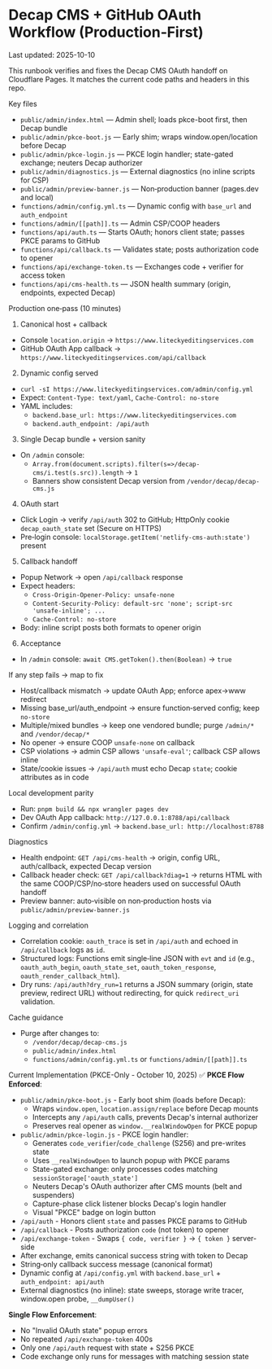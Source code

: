 # Decap CMS + GitHub OAuth Workflow (Production‑First)

Last updated: 2025-10-10

This runbook verifies and fixes the Decap CMS OAuth handoff on Cloudflare Pages. It matches the current code paths and headers in this repo.

Key files
- `public/admin/index.html` — Admin shell; loads pkce-boot first, then Decap bundle
- `public/admin/pkce-boot.js` — Early shim; wraps window.open/location before Decap
- `public/admin/pkce-login.js` — PKCE login handler; state-gated exchange; neuters Decap authorizer
- `public/admin/diagnostics.js` — External diagnostics (no inline scripts for CSP)
- `public/admin/preview-banner.js` — Non‑production banner (pages.dev and local)
- `functions/admin/config.yml.ts` — Dynamic config with `base_url` and `auth_endpoint`
- `functions/admin/[[path]].ts` — Admin CSP/COOP headers
- `functions/api/auth.ts` — Starts OAuth; honors client state; passes PKCE params to GitHub
- `functions/api/callback.ts` — Validates state; posts authorization code to opener
- `functions/api/exchange-token.ts` — Exchanges code + verifier for access token
- `functions/api/cms-health.ts` — JSON health summary (origin, endpoints, expected Decap)

Production one‑pass (10 minutes)
1) Canonical host + callback
- Console `location.origin` → `https://www.liteckyeditingservices.com`
- GitHub OAuth App callback → `https://www.liteckyeditingservices.com/api/callback`

2) Dynamic config served
- `curl -sI https://www.liteckyeditingservices.com/admin/config.yml`
- Expect: `Content-Type: text/yaml`, `Cache-Control: no-store`
- YAML includes:
  - `backend.base_url: https://www.liteckyeditingservices.com`
  - `backend.auth_endpoint: /api/auth`

3) Single Decap bundle + version sanity
- On `/admin` console:
  - `Array.from(document.scripts).filter(s=>/decap-cms/i.test(s.src)).length` → `1`
  - Banners show consistent Decap version from `/vendor/decap/decap-cms.js`

4) OAuth start
- Click Login → verify `/api/auth` 302 to GitHub; HttpOnly cookie `decap_oauth_state` set (Secure on HTTPS)
- Pre‑login console: `localStorage.getItem('netlify-cms-auth:state')` present

5) Callback handoff
- Popup Network → open `/api/callback` response
- Expect headers:
  - `Cross-Origin-Opener-Policy: unsafe-none`
  - `Content-Security-Policy: default-src 'none'; script-src 'unsafe-inline'; ...`
  - `Cache-Control: no-store`
- Body: inline script posts both formats to opener origin

6) Acceptance
- In `/admin` console: `await CMS.getToken().then(Boolean)` → `true`

If any step fails → map to fix
- Host/callback mismatch → update OAuth App; enforce apex→www redirect
- Missing base_url/auth_endpoint → ensure function‑served config; keep `no-store`
- Multiple/mixed bundles → keep one vendored bundle; purge `/admin/*` and `/vendor/decap/*`
- No opener → ensure COOP `unsafe-none` on callback
- CSP violations → admin CSP allows `'unsafe-eval'`; callback CSP allows inline
- State/cookie issues → `/api/auth` must echo Decap `state`; cookie attributes as in code

Local development parity
- Run: `pnpm build && npx wrangler pages dev`
- Dev OAuth App callback: `http://127.0.0.1:8788/api/callback`
- Confirm `/admin/config.yml` → `backend.base_url: http://localhost:8788`

Diagnostics
- Health endpoint: `GET /api/cms-health` → origin, config URL, auth/callback, expected Decap version
- Callback header check: `GET /api/callback?diag=1` → returns HTML with the same COOP/CSP/no‑store headers used on successful OAuth handoff
- Preview banner: auto‑visible on non‑production hosts via `public/admin/preview-banner.js`

Logging and correlation
- Correlation cookie: `oauth_trace` is set in `/api/auth` and echoed in `/api/callback` logs as `id`.
- Structured logs: Functions emit single‑line JSON with `evt` and `id` (e.g., `oauth_auth_begin`, `oauth_state_set`, `oauth_token_response`, `oauth_render_callback_html`).
- Dry runs: `/api/auth?dry_run=1` returns a JSON summary (origin, state preview, redirect URL) without redirecting, for quick `redirect_uri` validation.

Cache guidance
- Purge after changes to:
  - `/vendor/decap/decap-cms.js`
  - `public/admin/index.html`
  - `functions/admin/config.yml.ts` or `functions/admin/[[path]].ts`

Current Implementation (PKCE-Only - October 10, 2025)
✅ **PKCE Flow Enforced**:
- `public/admin/pkce-boot.js` - Early boot shim (loads before Decap):
  - Wraps `window.open`, `location.assign/replace` before Decap mounts
  - Intercepts any `/api/auth` calls, prevents Decap's internal authorizer
  - Preserves real opener as `window.__realWindowOpen` for PKCE popup
- `public/admin/pkce-login.js` - PKCE login handler:
  - Generates `code_verifier`/`code_challenge` (S256) and pre-writes state
  - Uses `__realWindowOpen` to launch popup with PKCE params
  - State-gated exchange: only processes codes matching `sessionStorage['oauth_state']`
  - Neuters Decap's OAuth authorizer after CMS mounts (belt and suspenders)
  - Capture-phase click listener blocks Decap's login handler
  - Visual "PKCE" badge on login button
- `/api/auth` - Honors client `state` and passes PKCE params to GitHub
- `/api/callback` - Posts authorization `code` (not token) to opener
- `/api/exchange-token` - Swaps `{ code, verifier }` → `{ token }` server-side
- After exchange, emits canonical success string with token to Decap
- String‑only callback success message (canonical format)
- Dynamic config at `/api/config.yml` with `backend.base_url` + `auth_endpoint: api/auth`
- External diagnostics (no inline): state sweeps, storage write tracer, window.open probe, `__dumpUser()`

**Single Flow Enforcement**:
- No "Invalid OAuth state" popup errors
- No repeated `/api/exchange-token` 400s
- Only one `/api/auth` request with state + S256 PKCE
- Code exchange only runs for messages with matching session state

